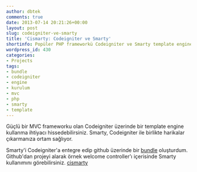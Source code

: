 ```yaml
---
author: dbtek
comments: true
date: 2013-07-14 20:21:26+00:00
layout: post
slug: codeigniter-ve-smarty
title: 'Cismarty: Codeigniter ve Smarty'
shortinfo: Popüler PHP frameworkü Codeigniter ve Smarty template engine bundle. [Home-made!]
wordpress_id: 430
categories:
- Projects
tags:
- bundle
- codeigniter
- engine
- kurulum
- mvc
- php
- smarty
- template
---
```


Güçlü bir MVC frameworku olan Codeigniter üzerinde bir template engine kullanma ihtiyacı hissedebilirsiniz. Smarty, Codeigniter ile birlikte harikalar çıkarmanıza ortam sağlıyor.

Smarty'i Codeigniter'a entegre edip github üzerinde bir [bundle](https://github.com/dbtek/cismarty) oluşturdum. Github'dan projeyi alarak örnek welcome controller'ı içerisinde Smarty kullanımını görebilirsiniz.
[cismarty](https://github.com/dbtek/cismarty)

